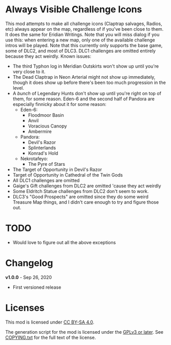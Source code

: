 Always Visible Challenge Icons
==============================

This mod attempts to make all challenge icons (Claptrap salvages, Radios, etc)
always appear on the map, regardless of if you've been close to them.  It does
the same for Eridian Writings.  Note that you will miss dialog if you use this:
when entering a new map, only one of the available challenge intros will be
played.  Note that this currently only supports the base game, some of DLC2,
and most of DLC3.  DLC1 challenges are omitted entirely because they act
weirdly.  Known issues:

- The third Typhon log in Meridian Outskirts won't show up until you're very
  close to it.
- The Dead Claptrap in Neon Arterial might not show up immediately,
  though it does show up before there's been too much progression
  in the level.
- A *bunch* of Legendary Hunts don't show up until you're right on
  top of them, for some reason.  Eden-6 and the second half of
  Pandora are especially finnicky about it for some reason:
  - Eden-6:
    - Floodmoor Basin
    - Anvil
    - Voracious Canopy
    - Ambermire
  - Pandora:
    - Devil's Razor
    - Splinterlands
    - Konrad's Hold
  - Nekrotafeyo:
    - The Pyre of Stars
- The Target of Opportunity in Devil's Razor
- Target of Opportunity in Cathedral of the Twin Gods
- All DLC1 challenges are omitted
- Gaige's Gift challenges from DLC2 are omitted 'cause they act weirdly
- Some Eldritch Statue challenges from DLC2 don't seem to work.
- DLC3's "Good Prospects" are omitted since they do some weird Treasure Map
  things, and I didn't care enough to try and figure those out.

TODO
====

- Would love to figure out all the above exceptions

Changelog
=========

**v1.0.0** - Sep 26, 2020
 * First versioned release
 
Licenses
========

This mod is licensed under [CC BY-SA 4.0](https://creativecommons.org/licenses/by-sa/4.0/).

The generation script for the mod is licensed under the
[GPLv3 or later](https://www.gnu.org/licenses/quick-guide-gplv3.html).
See [COPYING.txt](../../COPYING.txt) for the full text of the license.

